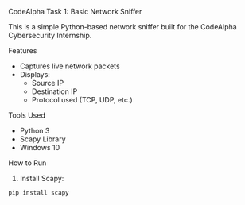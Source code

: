 CodeAlpha Task 1: Basic Network Sniffer

This is a simple Python-based network sniffer built for the CodeAlpha Cybersecurity Internship.

 Features
- Captures live network packets
- Displays:
  - Source IP
  - Destination IP
  - Protocol used (TCP, UDP, etc.)

Tools Used
- Python 3
- Scapy Library
- Windows 10

 How to Run
1. Install Scapy:
```bash
pip install scapy

